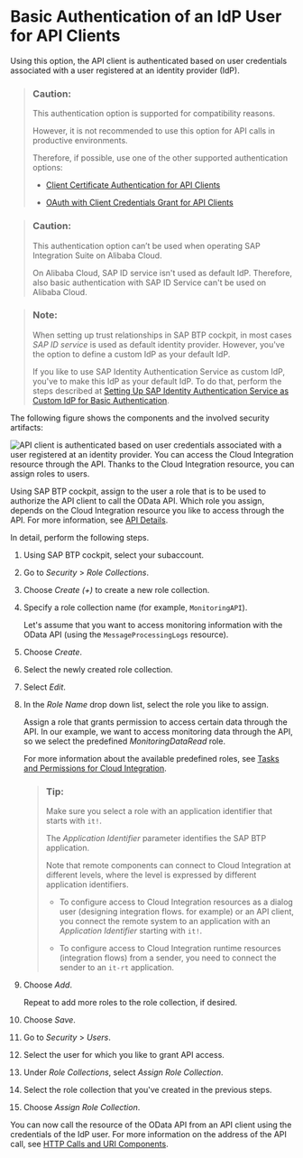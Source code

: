 <!-- loio57f104d5b6064720bdca826c6698d34c -->

# Basic Authentication of an IdP User for API Clients

Using this option, the API client is authenticated based on user credentials associated with a user registered at an identity provider \(IdP\).

> ### Caution:  
> This authentication option is supported for compatibility reasons.
> 
> However, it is not recommended to use this option for API calls in productive environments.
> 
> Therefore, if possible, use one of the other supported authentication options:
> 
> -   [Client Certificate Authentication for API Clients](client-certificate-authentication-for-api-clients-d9ca0ac.md)
> 
> -   [OAuth with Client Credentials Grant for API Clients](oauth-with-client-credentials-grant-for-api-clients-20e26a8.md)

> ### Caution:  
> This authentication option can’t be used when operating SAP Integration Suite on Alibaba Cloud.
> 
> On Alibaba Cloud, SAP ID service isn't used as default IdP. Therefore, also basic authentication with SAP ID Service can't be used on Alibaba Cloud.

> ### Note:  
> When setting up trust relationships in SAP BTP cockpit, in most cases *SAP ID service* is used as default identity provider. However, you've the option to define a custom IdP as your default IdP.
> 
> If you like to use SAP Identity Authentication Service as custom IdP, you've to make this IdP as your default IdP. To do that, perform the steps described at [Setting Up SAP Identity Authentication Service as Custom IdP for Basic Authentication](setting-up-sap-identity-authentication-service-as-custom-idp-for-basic-authentication-0668507.md).

The following figure shows the components and the involved security artifacts:

![API client is authenticated based on user credentials associated with a user registered at an identity provider. You can access the Cloud Integration resource through the API. Thanks to the Cloud Integration resource, you can assign roles to users.](images/CF_API_BAsic_IdP_e828f5a.png)

Using SAP BTP cockpit, assign to the user a role that is to be used to authorize the API client to call the OData API. Which role you assign, depends on the Cloud Integration resource you like to access through the API. For more information, see [API Details](../50-Development/api-details-014d6ad.md).

In detail, perform the following steps.

1.  Using SAP BTP cockpit, select your subaccount.

2.  Go to *Security* \> *Role Collections*.

3.  Choose *Create \(+\)* to create a new role collection.

4.  Specify a role collection name \(for example, `MonitoringAPI`\).

    Let's assume that you want to access monitoring information with the OData API \(using the `MessageProcessingLogs` resource\).

5.  Choose *Create*.

6.  Select the newly created role collection.

7.  Select *Edit*.

8.  In the *Role Name* drop down list, select the role you like to assign.

    Assign a role that grants permission to access certain data through the API. In our example, we want to access monitoring data through the API, so we select the predefined *MonitoringDataRead* role.

    For more information about the available predefined roles, see [Tasks and Permissions for Cloud Integration](../60-Security/tasks-and-permissions-for-cloud-integration-556d557.md).

    > ### Tip:  
    > Make sure you select a role with an application identifier that starts with `it!`.
    > 
    > The *Application Identifier* parameter identifies the SAP BTP application.
    > 
    > Note that remote components can connect to Cloud Integration at different levels, where the level is expressed by different application identifiers.
    > 
    > -   To configure access to Cloud Integration resources as a dialog user \(designing integration flows. for example\) or an API client, you connect the remote system to an application with an *Application Identifier* starting with `it!`.
    > 
    > -   To configure access to Cloud Integration runtime resources \(integration flows\) from a sender, you need to connect the sender to an `it-rt` application.

9.  Choose *Add*.

    Repeat to add more roles to the role collection, if desired.

10. Choose *Save*.

11. Go to *Security* \> *Users*.

12. Select the user for which you like to grant API access.

13. Under *Role Collections*, select *Assign Role Collection*.

14. Select the role collection that you've created in the previous steps.

15. Choose *Assign Role Collection*.


You can now call the resource of the OData API from an API client using the credentials of the IdP user. For more information on the address of the API call, see [HTTP Calls and URI Components](../50-Development/http-calls-and-uri-components-ca75e12.md).


